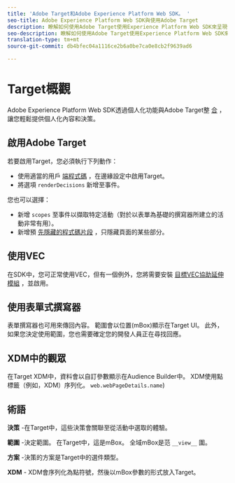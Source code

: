 ```yaml
---
title: 'Adobe Target和Adobe Experience Platform Web SDK。 '
seo-title: Adobe Experience Platform Web SDK與使用Adobe Target
description: 瞭解如何使用Adobe Target使用Experience Platform Web SDK來呈現個人化內容
seo-description: 瞭解如何使用Adobe Target使用Experience Platform Web SDK來呈現個人化內容
translation-type: tm+mt
source-git-commit: db4bfec04a1116ce2b6a0be7ca0e8cb2f9639ad6

---
```



# Target概觀

Adobe Experience Platform Web SDK透過個人化功能與Adobe Target整 [合](../../fundamentals/rendering-personalization-content.md) ，讓您輕鬆提供個人化內容和決策。

## 啟用Adobe Target

若要啟用Target，您必須執行下列動作：

- 使用適當的用戶 [端程式碼](../../fundamentals/edge-configuration.md) ，在邊緣設定中啟用Target。
- 將選項 `renderDecisions` 新增至事件。

您也可以選擇：

- 新增 `scopes` 至事件以擷取特定活動（對於以表單為基礎的撰寫器所建立的活動非常有用）。
- 新增預 [先隱藏的程式碼片段](../../fundamentals/managing-flicker.md) ，只隱藏頁面的某些部分。

## 使用VEC

在SDK中，您可正常使用VEC，但有一個例外，您將需要安裝 [目標VEC協助延伸模組](https://docs.adobe.com/content/help/en/target/using/experiences/vec/troubleshoot-composer/vec-helper-browser-extension.html) ，並啟用。

## 使用表單式撰寫器

表單撰寫器也可用來傳回內容。 範圍會以位置(mBox)顯示在Target UI。 此外，如果您決定使用範圍，您也需要確定您的開發人員正在尋找回應。

## XDM中的觀眾

在Target XDM中，資料會以自訂參數顯示在Audience Builder中。 XDM使用點標籤（例如，XDM）序列化。 `web.webPageDetails.name`)

## 術語

__決策__ -在Target中，這些決策會關聯至從活動中選取的體驗。

__範圍__ -決定範圍。 在Target中，這是mBox。 全域mBox是范 `__view__` 圍。

__方案__ -決策的方案是Target中的選件類型。

__XDM__ - XDM會序列化為點符號，然後以mBox參數的形式放入Target。